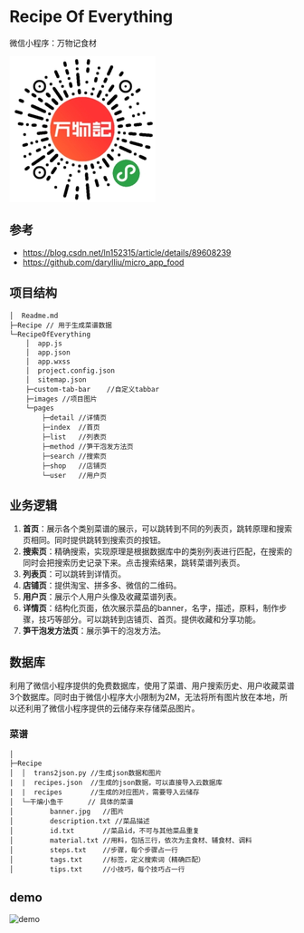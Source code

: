 # Recipe Of Everything

微信小程序：万物记食材

![小程序码](imgs/minicode.jpg)

## 参考

- https://blog.csdn.net/ln152315/article/details/89608239
- https://github.com/darylliu/micro_app_food

## 项目结构

```
│  Readme.md
├─Recipe // 用于生成菜谱数据         
└─RecipeOfEverything 
    │  app.js 
    │  app.json
    │  app.wxss
    │  project.config.json
    │  sitemap.json
    ├─custom-tab-bar    //自定义tabbar
    ├─images //项目图片
    └─pages
        ├─detail //详情页
        ├─index  //首页
        ├─list   //列表页
        ├─method //笋干泡发方法页
        ├─search //搜索页
        ├─shop   //店铺页
        └─user   //用户页
```

## 业务逻辑

1. **首页**：展示各个类别菜谱的展示，可以跳转到不同的列表页，跳转原理和搜索页相同。同时提供跳转到搜索页的按钮。
2. **搜索页**：精确搜索，实现原理是根据数据库中的类别列表进行匹配，在搜索的同时会把搜索历史记录下来。点击搜索结果，跳转菜谱列表页。
3. **列表页**：可以跳转到详情页。
4. **店铺页**：提供淘宝、拼多多、微信的二维码。
5. **用户页**：展示个人用户头像及收藏菜谱列表。
6. **详情页**：结构化页面，依次展示菜品的banner，名字，描述，原料，制作步骤，技巧等部分。可以跳转到店铺页、首页。提供收藏和分享功能。
7. **笋干泡发方法页**：展示笋干的泡发方法。



## 数据库

利用了微信小程序提供的免费数据库，使用了菜谱、用户搜索历史、用户收藏菜谱3个数据库。同时由于微信小程序大小限制为2M，无法将所有图片放在本地，所以还利用了微信小程序提供的云储存来存储菜品图片。

### 菜谱

```
│  
├─Recipe
│  │  trans2json.py //生成json数据和图片
|  |  recipes.json  //生成的json数据，可以直接导入云数据库
|  |  recipes       //生成的对应图片，需要导入云储存
│  └─干煸小鱼干      // 具体的菜谱
│         banner.jpg   //图片
│         description.txt //菜品描述
│         id.txt       //菜品id，不可与其他菜品重复
│         material.txt //用料，包括三行，依次为主食材、辅食材、调料
│         steps.txt    //步骤，每个步骤占一行
│         tags.txt     //标签，定义搜索词（精确匹配）
│         tips.txt     //小技巧，每个技巧占一行
```

## demo

![demo](imgs/demo.gif)